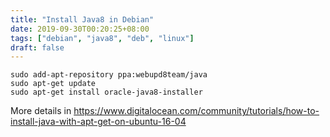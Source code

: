 ```yaml
---
title: "Install Java8 in Debian"
date: 2019-09-30T00:20:25+08:00
tags: ["debian", "java8", "deb", "linux"]
draft: false
---
```


```
sudo add-apt-repository ppa:webupd8team/java
sudo apt-get update
sudo apt-get install oracle-java8-installer
```
More details in https://www.digitalocean.com/community/tutorials/how-to-install-java-with-apt-get-on-ubuntu-16-04
